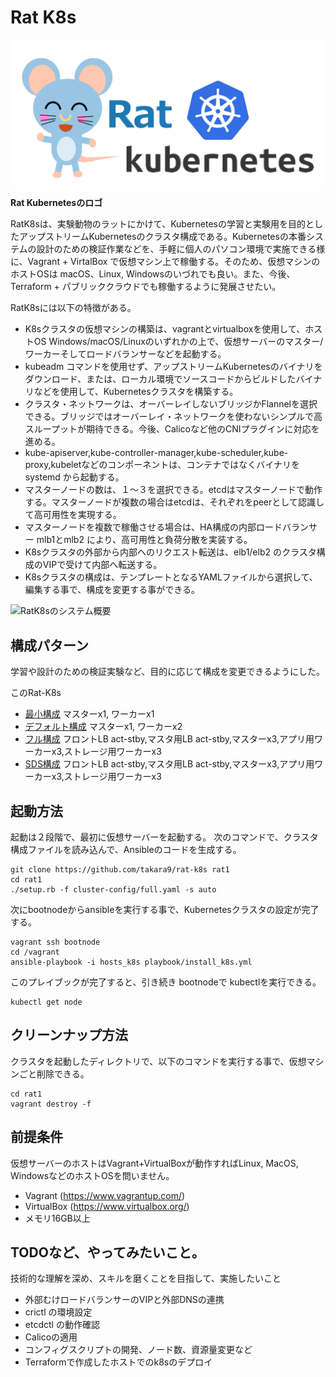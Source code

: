 # Rat K8s


![RatK8s Logo](docs/images/rat_logo.png)

**Rat Kubernetesのロゴ**

RatK8sは、実験動物のラットにかけて、Kubernetesの学習と実験用を目的としたアップストリームKubernetesのクラスタ構成である。Kubernetesの本番システムの設計のための検証作業などを、手軽に個人のパソコン環境で実施できる様に、Vagrant + VirtalBox で仮想マシン上で稼働する。そのため、仮想マシンのホストOSは macOS、Linux, Windowsのいづれでも良い。また、今後、Terraform + パブリッククラウドでも稼働するように発展させたい。


RatK8sには以下の特徴がある。

* K8sクラスタの仮想マシンの構築は、vagrantとvirtualboxを使用して、ホストOS Windows/macOS/Linuxのいずれかの上で、仮想サーバーのマスター/ワーカーそしてロードバランサーなどを起動する。
* kubeadm コマンドを使用せず、アップストリームKubernetesのバイナリをダウンロード、または、ローカル環境でソースコードからビルドしたバイナリなどを使用して、Kubernetesクラスタを構築する。
* クラスタ・ネットワークは、オーバーレイしないブリッジかFlannelを選択できる。ブリッジではオーバーレイ・ネットワークを使わないシンプルで高スループットが期待できる。今後、Calicoなど他のCNIプラグインに対応を進める。
* kube-apiserver,kube-controller-manager,kube-scheduler,kube-proxy,kubeletなどのコンポーネントは、コンテナではなくバイナリをsystemd から起動する。
* マスターノードの数は、１〜３を選択できる。etcdはマスターノードで動作する。マスターノードが複数の場合はetcdは、それぞれをpeerとして認識して高可用性を実現する。
* マスターノードを複数で稼働させる場合は、HA構成の内部ロードバランサー mlb1とmlb2 により、高可用性と負荷分散を実装する。
* K8sクラスタの外部から内部へのリクエスト転送は、elb1/elb2 のクラスタ構成のVIPで受けて内部へ転送する。
* K8sクラスタの構成は、テンプレートとなるYAMLファイルから選択して、編集する事で、構成を変更する事ができる。

![RatK8sのシステム概要](images/ratk8s_overview.png)




## 構成パターン

学習や設計のための検証実験など、目的に応じて構成を変更できるようにした。

このRat-K8s


* [最小構成](docs/config-02.md) マスターx1, ワーカーx1
* [デフォルト構成](docs/config-03.md) マスターx1, ワーカーx2
* [フル構成](docs/config-01.md) フロントLB act-stby,マスタ用LB act-stby,マスターx3,アプリ用ワーカーx3,ストレージ用ワーカーx3
* [SDS構成](docs/config-01.md) フロントLB act-stby,マスタ用LB act-stby,マスターx3,アプリ用ワーカーx3,ストレージ用ワーカーx3





## 起動方法

起動は２段階で、最初に仮想サーバーを起動する。
次のコマンドで、クラスタ構成ファイルを読み込んで、Ansibleのコードを生成する。

~~~
git clone https://github.com/takara9/rat-k8s rat1
cd rat1
./setup.rb -f cluster-config/full.yaml -s auto
~~~
次にbootnodeからansibleを実行する事で、Kubernetesクラスタの設定が完了する。

~~~
vagrant ssh bootnode
cd /vagrant
ansible-playbook -i hosts_k8s playbook/install_k8s.yml
~~~
このプレイブックが完了すると、引き続き bootnodeで kubectlを実行できる。

~~~
kubectl get node
~~~


## クリーンナップ方法
クラスタを起動したディレクトリで、以下のコマンドを実行する事で、仮想マシンごと削除できる。

~~~
cd rat1
vagrant destroy -f
~~~


## 前提条件

仮想サーバーのホストはVagrant+VirtualBoxが動作すればLinux, MacOS, WindowsなどのホストOSを問いません。

* Vagrant (https://www.vagrantup.com/)
* VirtualBox (https://www.virtualbox.org/)
* メモリ16GB以上



## TODOなど、やってみたいこと。

技術的な理解を深め、スキルを磨くことを目指して、実施したいこと

* 外部むけロードバランサーのVIPと外部DNSの連携
* crictl の環境設定
* etcdctl の動作確認
* Calicoの適用
* コンフィグスクリプトの開発、ノード数、資源量変更など
* Terraformで作成したホストでのk8sのデプロイ

